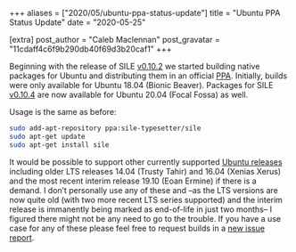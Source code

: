 +++
aliases = ["2020/05/ubuntu-ppa-status-update"]
title = "Ubuntu PPA Status Update"
date = "2020-05-25"

[extra]
post_author = "Caleb Maclennan"
post_gravatar = "11cdaff4c6f9b290db40f69d3b20caf1"
+++

Beginning with the release of SILE [v0.10.2][] we started building native packages for Ubuntu and distributing them in an official [PPA][]. Initially, builds were only available for Ubuntu 18.04 (Bionic Beaver). Packages for SILE [v0.10.4][] are now available for Ubuntu 20.04 (Focal Fossa) as well.

Usage is the same as before:

```sh
sudo add-apt-repository ppa:sile-typesetter/sile
sudo apt-get update
sudo apt-get install sile
```

It would be possible to support other currently supported [Ubuntu releases][codenames] including older LTS releases 14.04 (Trusty Tahir) and 16.04 (Xenias Xerus) and the most recent interim release 19.10 (Eoan Ermine) if there is a demand. I don’t personally use any of these and –as the LTS versions are now quite old (with two more recent LTS series supported) and the interim release is immanently being marked as end-of-life in just two months– I figured there might not be any need to go to the trouble. If you have a use case for any of these please feel free to request builds in a [new issue report][newissue].

  [v0.10.2]: /2020/02/sile-0-10-2-is-released
  [v0.10.4]: /2020/04/sile-0-10-4-is-released
  [PPA]: https://launchpad.net/~sile-typesetter/+archive/ubuntu/sile
  [codenames]: https://wiki.ubuntu.com/Releases
  [newissue]: https://github.com/sile-typesetter/sile/issues/new
